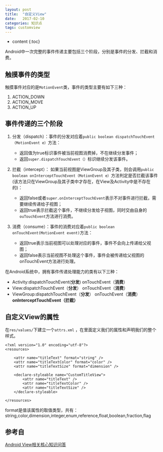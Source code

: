 ```yaml
---
layout: post
title:  "自定义View"
date:   2017-02-10
categories: 知识点
tags: customview 
---
```


* content
{:toc}

Android中一次完整的事件传递主要包括三个阶段，分别是事件的分发、拦截和消费。




## 触摸事件的类型

触摸事件对应的是`MotionEvent`类，事件的类型主要有如下三种：

1. ACTION_DOWN
2. ACTION_MOVE
3. ACTION_UP

## 事件传递的三个阶段

1. 分发（dispatch）：事件的分发对应着`public boolean dispatchTouchEvent（MotionEvent e）`方法：

	* 返回值为true标识事件被当前视图消费掉，不在继续分发事件；
	* 返回`super.dispatchTouchEvent（）`标识继续分发该事件。

2. 拦截（intercept）： 如果当前视图是ViewGroup及其子类，则会调用`public boolean onInterceptTouchEvent（MotionEvent e）`方法判定是否拦截该事件(该方法只在ViewGroup及其子类中才存在，在View及Activity中是不存在的)：

	* 返回false或者`super.onInterceptTouchEvent`表示不对事件进行拦截，需要继续传递给子视图；
	* 返回true表示拦截这个事件，不继续分发给子视图，同时交由自身的`ouTouchEvent`方法进行消费。
	
3. 消费（consume）：事件的消费对应着`public boolean onTouchEvent(MotionEvent event)`方法：
	
	* 返回true表示当前视图可以处理对应的事件，事件不会向上传递给父视图；
	* 返回false表示当前视图不处理这个事件，事件会被传递给父视图的onTouchEvent方法进行处理。

在Android系统中，拥有事件传递处理能力的类有以下三种：

* Activity:dispatchTouchEvent(**分发**) onTouchEvent（**消费**）
* View:dispatchTouchEvent（**分发**） onTouchEvent（**消费**）
* ViewGroup:dispatchTouchEvent（**分发**） onTouchEvent（**消费**） **onInterceptTouchEvent（拦截）**

## 自定义View的属性

在`res/values/`下建立一个`attrs.xml` ，在里面定义我们的属性和声明我们的整个样式。

	<?xml version="1.0" encoding="utf-8"?>  
	<resources>  
	  
	    <attr name="titleText" format="string" />  
	    <attr name="titleTextColor" format="color" />  
	    <attr name="titleTextSize" format="dimension" />  
	  
	    <declare-styleable name="CustomTitleView">  
	        <attr name="titleText" />  
	        <attr name="titleTextColor" />  
	        <attr name="titleTextSize" />  
	    </declare-styleable>  
	  
	</resources>  

format是值该属性的取值类型，共有：string,color,dimension,integer,enum,reference,float,boolean,fraction,flag


## 参考自

[Android View相关核心知识问答](http://mp.weixin.qq.com/s?__biz=MzAxMTI4MTkwNQ==&mid=2650822034&idx=1&sn=4a26335f98793e90677d5f8dcb9414c9&chksm=80b7810cb7c0081a44d961b3c9fa642d689ea02ed76c12191a8e902d2d3f2141c37a48fa25d8&mpshare=1&scene=23&srcid=0213CRHOTbKXc4JPRvB4aAvc#rd)